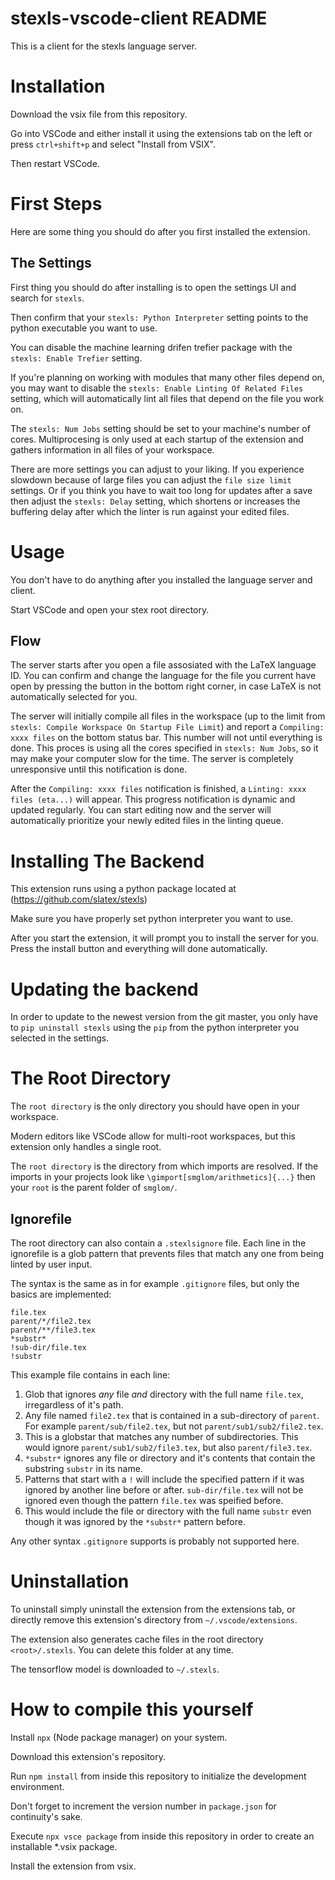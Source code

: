 # stexls-vscode-client README

This is a client for the stexls language server.


# Installation

Download the vsix file from this repository.

Go into VSCode and either install it using the extensions tab on the left or
press `ctrl+shift+p` and select "Install from VSIX".

Then restart VSCode.


# First Steps

Here are some thing you should do after you first installed the extension.


## The Settings


First thing you should do after installing is to open the settings UI and search for `stexls`.


Then confirm that your `stexls: Python Interpreter` setting points to the python executable you want to use.


You can disable the machine learning drifen trefier package
with the `stexls: Enable Trefier` setting.


If you're planning on working with modules that many other files
depend on, you may want to disable the `stexls: Enable Linting Of Related Files` setting, which will automatically lint all files
that depend on the file you work on.


The `stexls: Num Jobs` setting should be set to your machine's number
of cores. Multiprocesing is only used at each startup of the extension
and gathers information in all files of your workspace.


There are more settings you can adjust to your liking.
If you experience slowdown because of large files you can adjust the `file size limit` settings. Or if you think you have to wait too long for updates after a save then adjust the `stexls: Delay` setting, which 
shortens or increases the buffering delay after which the linter is run against your edited files.

# Usage

You don't have to do anything after you installed the language server and client.

Start VSCode and open your stex root directory.

## Flow

The server starts after you open a file assosiated with
the LaTeX language ID. You can confirm and change the language for the file you current have open by pressing the
button in the bottom right corner, in case LaTeX is not
automatically selected for you.

The server will initially compile all files in the workspace (up to the limit from `stexls: Compile Workspace On Startup File Limit`) and report a `Compiling: xxxx files` on the bottom status bar. This number will not until everything is done. This proces is using all the cores specified in `stexls: Num Jobs`, so it may make your computer slow for the time. The server is completely unresponsive until this notification is done.

After the `Compiling: xxxx files` notification is finished,
a `Linting: xxxx files (eta...)` will appear. This
progress notification is dynamic and updated regularly.
You can start editing now and the server will automatically
prioritize your newly edited files in the linting queue.

# Installing The Backend

This extension runs using a python package located at (https://github.com/slatex/stexls)

Make sure you have properly set python interpreter you want to use.

After you start the extension, it will prompt you to install the server for you. Press the install button and
everything will done automatically.


# Updating the backend

In order to update to the newest version from the git master, you only have to `pip uninstall stexls` using the `pip` from the python interpreter you selected in the settings.

# The Root Directory

The `root directory` is the only directory you should have open in your
workspace.

Modern editors like VSCode allow for multi-root workspaces, but
this extension only handles a single root.

The `root directory` is the directory from which imports are resolved.
If the imports in your projects look like `\gimport[smglom/arithmetics]{...}` then your `root` is the parent folder of `smglom/`.

## Ignorefile

The root directory can also contain a `.stexlsignore` file.
Each line in the ignorefile is a glob pattern that prevents files
that match any one from being linted by user input.

The syntax is the same as in for example `.gitignore` files, but
only the basics are implemented:

```
file.tex
parent/*/file2.tex
parent/**/file3.tex
*substr*
!sub-dir/file.tex
!substr
```

This example file contains in each line:
1. Glob that ignores _any_ file _and_ directory with the full name `file.tex`, irregardless of it's path.
2. Any file named `file2.tex` that is contained in a sub-directory of `parent`. For example `parent/sub/file2.tex`, but not `parent/sub1/sub2/file2.tex`.
3. This is a globstar that matches any number of subdirectories. This would ignore `parent/sub1/sub2/file3.tex`, but also `parent/file3.tex`.
4. `*substr*` ignores any file or directory and it's contents that contain the substring `substr` in its name.
5. Patterns that start with a `!` will include the specified pattern if it was ignored by another line before or after. `sub-dir/file.tex` will not be ignored even though the pattern `file.tex` was speified before.
6. This would include the file or directory with the full name `substr` even though it was ignored by the `*substr*` pattern before.

Any other syntax `.gitignore` supports is probably not supported here.


# Uninstallation

To uninstall simply uninstall the extension from the extensions tab,
or directly remove this extension's directory from `~/.vscode/extensions`.


The extension also generates cache files in the root directory `<root>/.stexls`. You can delete this folder at any time.


The tensorflow model is downloaded to `~/.stexls`.


# How to compile this yourself

Install `npx` (Node package manager) on your system.

Download this extension's repository.

Run `npm install` from inside this repository to initialize the development environment.

Don't forget to increment the version number in `package.json` for continuity's sake.

Execute `npx vsce package` from inside this repository in order to create an installable *.vsix package.

Install the extension from vsix.
